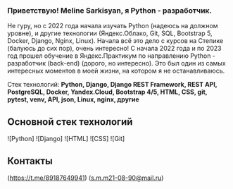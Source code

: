### Приветствую! Meline Sarkisyan, я Python - разработчик.
Не гуру, но с 2022 года начала изучать Python (надеюсь на должном уровне),  и другие технологии (Яндекс.Облако, Git, SQL, Bootstrap 5, Docker, Django, Nginx, Linux). 
Начала всё это дело с курсов на Степике (балуюсь до сих пор), очень интересно! C начала 2022 года и по 2023 год прошел обучение в Яндекс.Практикум по направлению Python - разработчик (back-end) (дорого, но интересно). Это был один из самых интересных моментов в моей жизни, на котором я не останавливаюсь.

Стек технологий:
**Python, Django, Django REST Framework, REST API, PostgreSQL, Docker, Yandex.Cloud, Bootstrap 4/5, HTML, CSS, git, pytest, venv, API, json, Linux, nginx, другие**

## Основной стек технологий
![Python]
![Django]
![HTML]
![CSS]
![Git]

## Контакты
(https://t.me/89187649941)
(s.m.m21-08-90@mail.ru)
